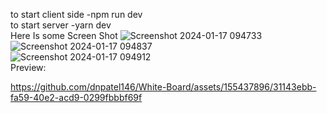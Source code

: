 to start client side 
-npm run dev
</br>
to start server
-yarn dev
</br>
Here Is some Screen Shot
![Screenshot 2024-01-17 094733](https://github.com/dnpatel146/White-Board/assets/155437896/37c85caa-62ec-46ba-852f-54fc806d9ae1)
</br>
![Screenshot 2024-01-17 094837](https://github.com/dnpatel146/White-Board/assets/155437896/0b4d3f80-f7e8-4ab6-9919-34fdbebfeb8d)
</br>
![Screenshot 2024-01-17 094912](https://github.com/dnpatel146/White-Board/assets/155437896/11105ca6-f50a-4c35-a531-62ea95a9ff0b)
</br>
Preview:

https://github.com/dnpatel146/White-Board/assets/155437896/31143ebb-fa59-40e2-acd9-0299fbbbf69f

